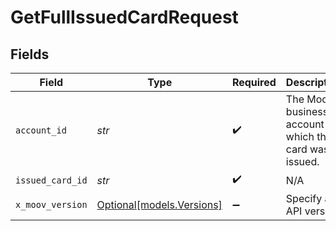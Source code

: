 # GetFullIssuedCardRequest


## Fields

| Field                                                    | Type                                                     | Required                                                 | Description                                              |
| -------------------------------------------------------- | -------------------------------------------------------- | -------------------------------------------------------- | -------------------------------------------------------- |
| `account_id`                                             | *str*                                                    | :heavy_check_mark:                                       | The Moov business account for which the card was issued. |
| `issued_card_id`                                         | *str*                                                    | :heavy_check_mark:                                       | N/A                                                      |
| `x_moov_version`                                         | [Optional[models.Versions]](../models/versions.md)       | :heavy_minus_sign:                                       | Specify an API version.                                  |